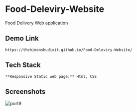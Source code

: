 # Food-Deleviry-Website

Food Delivery Web application  


## Demo Link
```
https://thehimanshudixit.github.io/Food-Deleviry-Website/
```

## Tech Stack
```
**Responsive Static web page:** Html, CSS
```


## Screenshots

![port9](https://github.com/TheHimanshuDixit/Food-Deleviry-Website/assets/107857348/f4d55b31-40a0-47be-96e6-b6c8c8a297da)





